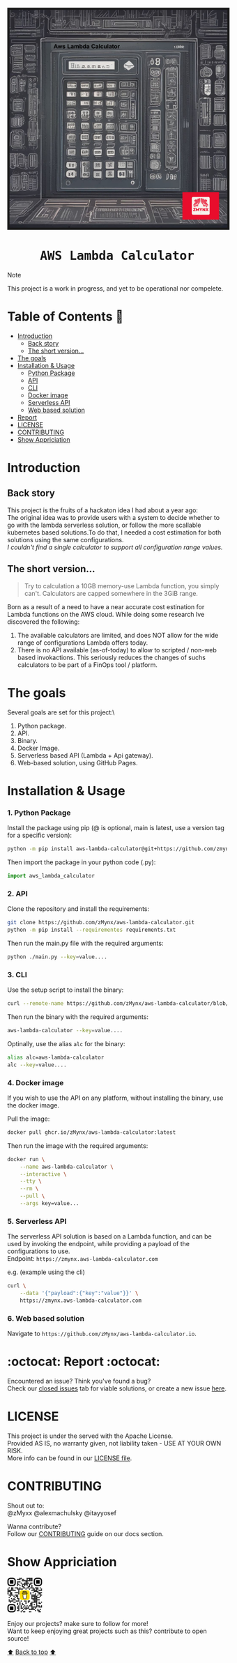 <a name="top"></a>

<p align="center">
<img src="./docs/assets/IMG_0416.PNG" alt="aws-lambda-calculator" height="500" width="500" border="5"/>
</p>
<h1 align="center"><samp> AWS Lambda Calculator</samp></h1>

> [!NOTE]
> This project is a work in progress, and yet to be operational nor compelete.

# Table of Contents :bookmark_tabs:

- [Introduction](#introduction)
  - [Back story](#back-story)
  - [The short version...](#the-short-version)
- [The goals](#the-goals)
- [Installation & Usage](#installation--usage)
  - [Python Package](#python-package)
  - [API](#api)
  - [CLI](#cli)
  - [Docker image](#docker-image)
  - [Serverless API](#serverless-api)
  - [Web based solution](#web-based-solution)
- [Report](#octocat-report-octocat)
- [LICENSE](#license)
- [CONTRIBUTING](#contributing)
- [Show Appriciation](#show-appriciation)

# Introduction

## Back story

This project is the fruits of a hackaton idea I had about a year ago:\
The original idea was to provide users with a system to decide whether to go with the lambda serverless solution, or follow the more scallable kubernetes based solutions\.To do that, I needed a cost estimation for both solutions using the same configurations.\
_I couldn't find a single calculator to support all configuration range values._

## The short version...

> Try to calculation a 10GB memory-use Lambda function, you simply can't. Calculators are capped somewhere in the 3GiB range.

Born as a result of a need to have a near accurate cost estination for Lambda functions on the AWS cloud. While doing some research Ive discovered the following:

1. The available calculators are limited, and does NOT allow for the wide range of configurations Lambda offers today.
2. There is no API available (as-of-today) to allow to scripted / non-web based invokactions. This seriously reduces the changes of suchs calculators to be part of a FinOps tool / platform.

# The goals

Several goals are set for this project:\

1. Python package.
2. API.
3. Binary.
4. Docker Image.
5. Serverless based API (Lambda + Api gateway).
6. Web-based solution, using GitHub Pages.

# Installation & Usage

### 1. Python Package

Install the package using pip (@<version> is optional, main is latest, use a version tag for a specific version):

```bash
python -m pip install aws-lambda-calculator@git+https://github.com/zmynx/aws-lambda-calculator#egg=aws-lambda-calculator&subdirectory=aws-lambda-calculator@main
```

Then import the package in your python code (.py):

```python
import aws_lambda_calculator
```

### 2. API

Clone the repository and install the requirements:

```bash
git clone https://github.com/zMynx/aws-lambda-calculator.git
python -m pip install --requirementes requirements.txt
```

Then run the main.py file with the required arguments:

```bash
python ./main.py --key=value....
```

### 3. CLI

Use the setup script to install the binary:

```bash
curl --remote-name https://github.com/zMynx/aws-lambda-calculator/blob/main/run.sh | bash -s -- --install
```

Then run the binary with the required arguments:

```bash
aws-lambda-calculator --key=value....
```

Optinally, use the alias `alc` for the binary:

```bash
alias alc=aws-lambda-calculator
alc --key=value....
```

### 4. Docker image

If you wish to use the API on any platform, without installing the binary, use the docker image.

Pull the image:

```bash
docker pull ghcr.io/zMynx/aws-lambda-calculator:latest
```

Then run the image with the required arguments:

```bash
docker run \
    --name aws-lambda-calculator \
    --interactive \
    --tty \
    --rm \
    --pull \
    --args key=value...
```

### 5. Serverless API

The serverless API solution is based on a Lambda function, and can be used by invoking the endpoint, while providing a payload of the configurations to use.\
Endpoint: `https://zmynx.aws-lambda-calculator.com`

e.g. (example using the cli)

```bash
curl \
    --data '{"payload":{"key":"value"}}' \
    https://zmynx.aws-lambda-calculator.com
```

### 6. Web based solution

Navigate to `https://github.com/zMynx/aws-lambda-calculator.io`.

# :octocat: Report :octocat:

Encountered an issue? Think you've found a bug?\
Check our [closed issues](https://github.com/zMynx/aws-lambda-calculator/issues?q=is%3Aissue%20state%3Aclosed) tab for viable solutions, or create a new issue [here](https://github.com/zMynx/aws-lambda-calculator/issues/new/choose).

# LICENSE

This project is under the served with the Apache License.\
Provided AS IS, no warranty given, not liability taken - USE AT YOUR OWN RISK.\
More info can be found in our [LICENSE file](./LICENSE).

# CONTRIBUTING

Shout out to:\
@zMyxx @alexmachulsky @itayyosef

Wanna contribute?\
Follow our [CONTRIBUTING](./docs/CONTRIBUTING) guide on our docs section.

# Show Appriciation

<img src="./docs/assets/bmc_qr.png" alt="buy-me-a-coffee-qr-code" style="width:80px;height:80px;"></a>

Enjoy our projects? make sure to follow for more!\
Want to keep enjoying great projects such as this? contribute to open source!

[:arrow_up:](#top) [Back to top](#top) [:arrow_up:](#top)
